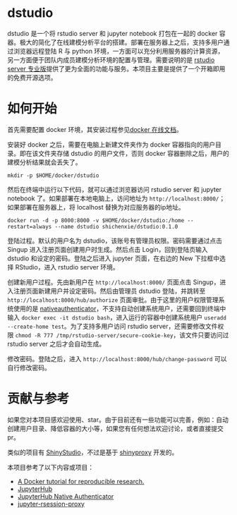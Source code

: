 
# dstudio

<!-- badges: start -->
<!-- badges: end -->

dstudio 是一个将 rstudio server 和 jupyter notebook 打包在一起的 docker 容器。极大的简化了在线建模分析平台的搭建。部署在服务器上之后，支持多用户通过浏览器远程登陆 R 与 python 环境，一方面可以充分利用服务器的计算资源，另一方面便于团队内成员建模分析环境的配置与管理。需要说明的是 [rstudio server 专业版](https://rstudio.com/products/rstudio-server-pro/)提供了更为全面的功能与服务。本项目主要是提供了一个开箱即用的免费开源选项。

# 如何开始

首先需要配置 docker 环境，其安装过程参见[docker 在线文档](https://docs.docker.com/get-started/)。

安装好 docker 之后，需要在电脑上新建文件夹作为 docker 容器指向的用户目录。即在该文件夹存储 dstudio 的用户文件，否则 docker 容器删除之后，用户的建模分析结果就会丢失了。
```
mkdir -p $HOME/docker/dstudio
```

然后在终端中运行以下代码，就可以通过浏览器访问 rstudio server 和 jupyter notebook 了。如果部署在本地电脑上，访问地址为 `http://localhost:8000/`；如果部署在服务器上，将 localhost 替换为对应服务器的ip地址。
```
docker run -d -p 8000:8000 -v $HOME/docker/dstudio:/home --restart=always --name dstudio shichenxie/dstudio:0.1.0
```

登陆过程。默认的用户名为 dstudio，该账号有管理员权限。密码需要通过点击 Singup 进入注册页面创建用户时生成。然后点击 Login，回到登陆页输入 dstudio 和设定的密码。登陆之后进入 jupyter 页面，在右边的 New 下拉框中选择 RStudio，进入 rstudio server 环境。

创建新用户过程。先由新用户在 `http://localhost:8000/` 页面点击 Singup，进入注册页面新建用户并设定密码。然后由管理员 dstudio 登陆，并跳转至 `http://localhost:8000/hub/authorize` 页面审批。由于这里的用户权限管理系统使用的是 [nativeauthenticator](https://native-authenticator.readthedocs.io/en/latest/)，不支持自动创建系统用户，还需要回到终端中输入 ```docker exec -it dstudio bash```，进入运行的容器中创建系统用户 `useradd --create-home test`。为了支持多用户访问 rstudio server，还需要修改文件权限 ```chmod -R 777 /tmp/rstudio-server/secure-cookie-key```，该文件只要访问过 rstudio server 之后才会自动生成。

修改密码。登陆之后，进入 `http://localhost:8000/hub/change-password` 可以自行修改密码。

# 贡献与参考

如果您对本项目感欢迎使用、star。由于目前还有一些功能可以完善，例如：自动创建用户目录、降低容器的大小等，如果您有任何想法欢迎讨论，或者直接提交pr。

类似的项目有 [ShinyStudio](https://github.com/dm3ll3n/ShinyStudio)，不过是基于  [shinyproxy](https://www.shinyproxy.io/) 开发的。

本项目参考了以下内容或项目：
- [A Docker tutorial for reproducible research.](http://ropenscilabs.github.io/r-docker-tutorial/)
- [JupyterHub](https://jupyter.org/hub)
- [JupyterHub Native Authenticator](https://native-authenticator.readthedocs.io/en/latest/)
- [jupyter-rsession-proxy](https://github.com/jupyterhub/jupyter-rsession-proxy)
